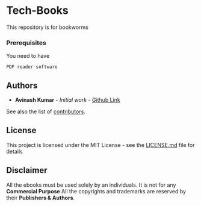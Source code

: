 # Tech-Books
This repository is for bookworms


### Prerequisites

You need to have

```
PDF reader software
```


## Authors

* **Avinash Kumar** - *Initial work* - [Github Link](https://github.com/achilleslinux)

See also the list of [contributors](https://github.com/achilleslinux/tech-books/graphs/contributors).

## License

This project is licensed under the MIT License - see the [LICENSE.md](LICENSE.md) file for details

## Disclaimer

All the ebooks must be used solely by an individuals.
It is not for any **Commercial Purpose**
All the copyrights and trademarks are reserved by their **Publishers & Authors**.


